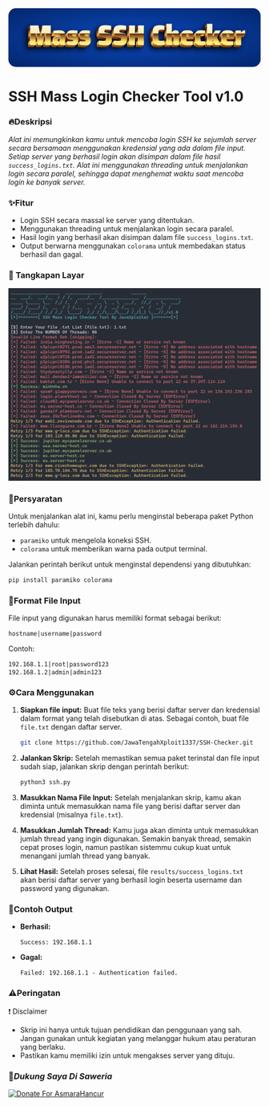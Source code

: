 <div align="center">
    <img src="Mass-SSH-Checker.png" alt="SSH Mass Login Tool" style="border-radius: 15px; max-width: 100%; height: auto;">
</div>

# SSH Mass Login Checker Tool v1.0

### 🔥Deskripsi
*Alat ini memungkinkan kamu untuk mencoba login SSH ke sejumlah server secara bersamaan menggunakan kredensial yang ada dalam file input. Setiap server yang berhasil login akan disimpan dalam file hasil `success_logins.txt`. Alat ini menggunakan threading untuk menjalankan login secara paralel, sehingga dapat menghemat waktu saat mencoba login ke banyak server.*

### ✨Fitur
- Login SSH secara massal ke server yang ditentukan.
- Menggunakan threading untuk menjalankan login secara paralel.
- Hasil login yang berhasil akan disimpan dalam file `success_logins.txt`.
- Output berwarna menggunakan `colorama` untuk membedakan status berhasil dan gagal.

### 📸 Tangkapan Layar
![SSH Checker](ssh.png)

### 🔐Persyaratan
Untuk menjalankan alat ini, kamu perlu menginstal beberapa paket Python terlebih dahulu:
- `paramiko` untuk mengelola koneksi SSH.
- `colorama` untuk memberikan warna pada output terminal.

Jalankan perintah berikut untuk menginstal dependensi yang dibutuhkan:
```bash
pip install paramiko colorama
```

### 📜Format File Input
File input yang digunakan harus memiliki format sebagai berikut:
```
hostname|username|password
```
Contoh:
```
192.168.1.1|root|password123
192.168.1.2|admin|admin123
```

### ⚙️Cara Menggunakan
1. **Siapkan file input:** 
   Buat file teks yang berisi daftar server dan kredensial dalam format yang telah disebutkan di atas. Sebagai contoh, buat file `file.txt` dengan daftar server.
   ```bash
   git clone https://github.com/JawaTengahXploit1337/SSH-Checker.git
   ```

2. **Jalankan Skrip:**
   Setelah memastikan semua paket terinstal dan file input sudah siap, jalankan skrip dengan perintah berikut:
   ```bash
   python3 ssh.py
   ```

3. **Masukkan Nama File Input:**
   Setelah menjalankan skrip, kamu akan diminta untuk memasukkan nama file yang berisi daftar server dan kredensial (misalnya `file.txt`).

4. **Masukkan Jumlah Thread:**
   Kamu juga akan diminta untuk memasukkan jumlah thread yang ingin digunakan. Semakin banyak thread, semakin cepat proses login, namun pastikan sistemmu cukup kuat untuk menangani jumlah thread yang banyak.

5. **Lihat Hasil:**
   Setelah proses selesai, file `results/success_logins.txt` akan berisi daftar server yang berhasil login beserta username dan password yang digunakan.

### 💯Contoh Output
- **Berhasil:** 
  ```
  Success: 192.168.1.1
  ```
- **Gagal:** 
  ```
  Failed: 192.168.1.1 - Authentication failed.
  ```

### ⚠️Peringatan
❗ Disclaimer
- Skrip ini hanya untuk tujuan pendidikan dan penggunaan yang sah. Jangan gunakan untuk kegiatan yang melanggar hukum atau peraturan yang berlaku.
- Pastikan kamu memiliki izin untuk mengakses server yang dituju.

### 🚀*Dukung Saya Di Saweria*

<a href="https://saweria.co/AsmaraHancur" target="_blank"><img src="https://user-images.githubusercontent.com/26188697/180601310-e82c63e4-412b-4c36-b7b5-7ba713c80380.png" alt="Donate For AsmaraHancur" height="41" width="174"></a>
